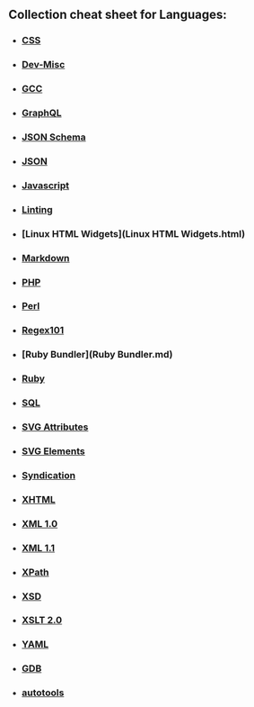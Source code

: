 ## Collection cheat sheet for Languages:

- ### [CSS](CSS.html)
- ### [Dev-Misc](Dev-Misc.md)
- ### [GCC](GCC.md)
- ### [GraphQL](https://wehavefaces.net/graphql-shorthand-notation-cheatsheet-17cd715861b6)
- ### [JSON Schema](https://tools.ietf.org/html/draft-zyp-json-schema-04)
- ### [JSON](https://dzone.com/refcardz/core-json)
- ### [Javascript](https://code.google.com/archive/p/jslibs/wikis/JavascriptTips.wiki)
- ### [Linting](Linting.md)
- ### [Linux HTML Widgets](Linux HTML Widgets.html)
- ### [Markdown](https://github.com/adam-p/markdown-here/wiki/Markdown-Cheatsheet)
- ### [PHP](PHP.md)
- ### [Perl](Perl.md)
- ### [Regex101](https://regex101.com/)
- ### [Ruby Bundler](Ruby Bundler.md)
- ### [Ruby](Ruby.md)
- ### [SQL](SQL.md)
- ### [SVG Attributes](https://developer.mozilla.org/en-US/docs/Web/SVG/Attribute)
- ### [SVG Elements](https://developer.mozilla.org/en-US/docs/Web/SVG/Element)
- ### [Syndication](Syndication.md)
- ### [XHTML](https://www.w3.org/TR/xhtml1/)
- ### [XML 1.0](http://www.w3.org/TR/2008/REC-xml-20081126/)
- ### [XML 1.1](https://www.w3.org/TR/2006/REC-xml11-20060816/)
- ### [XPath](XPath.md)
- ### [XSD](https://www.w3.org/XML/Schema)
- ### [XSLT 2.0](https://www.w3.org/TR/xslt20/)
- ### [YAML](YAML.md)
- ### [GDB](gdb.md)
- ### [autotools](autotools.md)